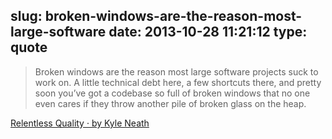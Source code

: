 slug: broken-windows-are-the-reason-most-large-software
date: 2013-10-28 11:21:12
type: quote
---

> Broken windows are the reason most large software projects suck to work on. A little technical debt here, a few shortcuts there, and pretty soon you’ve got a codebase so full of broken windows that no one even cares if they throw another pile of broken glass on the heap.

[Relentless Quality · by Kyle Neath](http://warpspire.com/posts/relentless-quality/)
